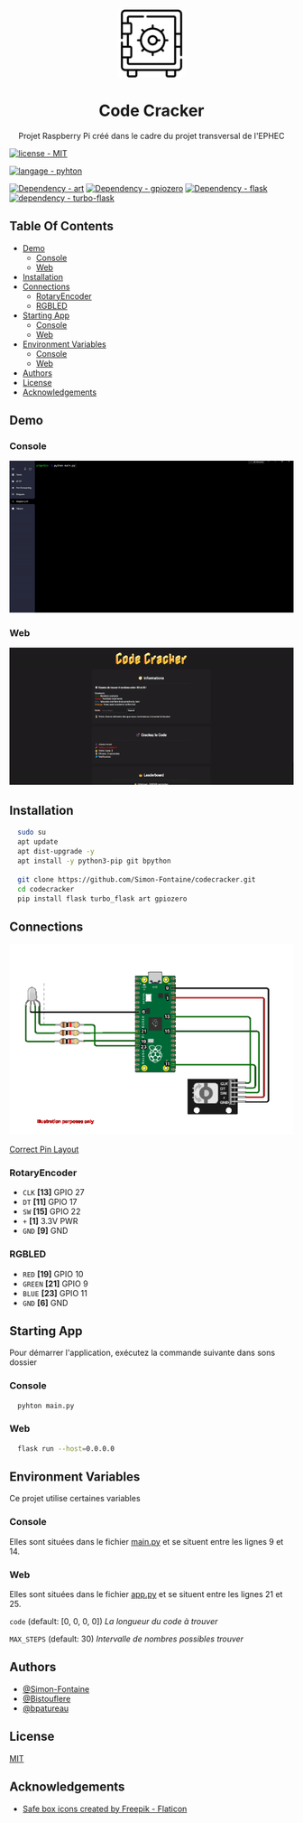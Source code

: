 <br/>
<p align="center">
  <a href="https://www.flaticon.com/free-icons/safe-boxs" target="_blank">
    <img src="images/logo.png" alt="Logo" width="120" height="120">
  </a>

  <h1 align="center">Code Cracker</h1>

  <p align="center">
    Projet Raspberry Pi créé dans le cadre du projet transversal de l'EPHEC
   </p>
</p>

[![license - MIT](https://img.shields.io/badge/license-MIT-green?logo=github&logoColor=white)](https://choosealicense.com/licenses/mit/)

[![langage - pyhton](https://img.shields.io/badge/langage-pyhton-yellow?logo=Python&logoColor=white)](https://www.python.org/)

[![Dependency - art](https://img.shields.io/badge/dependency-art-orange?logo=Raspberry+Pi&logoColor=white)](https://pypi.org/project/art)
[![Dependency - gpiozero](https://img.shields.io/badge/dependency-gpiozero-blue?logo=Raspberry+Pi&logoColor=white)](https://pypi.org/project/gpiozero)
[![Dependency - flask](https://img.shields.io/badge/dependency-flask-red?logo=flask&logoColor=white)](https://pypi.org/project/flask)
[![dependency - turbo-flask](https://img.shields.io/badge/dependency-turbo--flask-2ea44f?logo=flask)](https://pypi.org/project/Turbo-Flask/)

## Table Of Contents

- [Demo](#demo)
  - [Console](#console)
  - [Web](#web)
- [Installation](#installation)
- [Connections](#connections)
  - [RotaryEncoder](#rotaryencoder)
  - [RGBLED](#rgbled)
- [Starting App](#starting-app)
  - [Console](#console-1)
  - [Web](#web-1)
- [Environment Variables](#environment-variables)
  - [Console](#console-2)
  - [Web](#web-2)
- [Authors](#authors)
- [License](#license)
- [Acknowledgements](#acknowledgements)

## Demo

### Console

![](https://github.com/Simon-Fontaine/codecracker/blob/main/images/demo_console.gif)

### Web

![](https://github.com/Simon-Fontaine/codecracker/blob/main/images/demo_web.gif)

## Installation

```bash
  sudo su
  apt update
  apt dist-upgrade -y
  apt install -y python3-pip git bpython

  git clone https://github.com/Simon-Fontaine/codecracker.git
  cd codecracker
  pip install flask turbo_flask art gpiozero
```

## Connections

![connections](https://github.com/Simon-Fontaine/codecracker/blob/main/images/connections-nobg.png)

[Correct Pin Layout](https://github.com/Simon-Fontaine/codecracker/blob/main/images/rp2_pinout.png)

### RotaryEncoder

- `CLK` **[13]** GPIO 27
- `DT` **[11]** GPIO 17
- `SW` **[15]** GPIO 22
- `+` **[1]** 3.3V PWR
- `GND` **[9]** GND

### RGBLED

- `RED` **[19]** GPIO 10
- `GREEN` **[21]** GPIO 9
- `BLUE` **[23]** GPIO 11
- `GND` **[6]** GND

## Starting App

Pour démarrer l'application, exécutez la commande suivante dans sons dossier

### Console

```bash
  pyhton main.py
```

### Web

```bash
  flask run --host=0.0.0.0
```

## Environment Variables

Ce projet utilise certaines variables

### Console

Elles sont situées dans le fichier [main.py](https://github.com/Simon-Fontaine/codecracker/blob/main/console/main.py) et se situent entre les lignes 9 et 14.

### Web

Elles sont situées dans le fichier [app.py](https://github.com/Simon-Fontaine/codecracker/blob/main/web/app.py) et se situent entre les lignes 21 et 25.

`code` (default: [0, 0, 0, 0]) _La longueur du code à trouver_

`MAX_STEPS` (default: 30) _Intervalle de nombres possibles trouver_

## Authors

- [@Simon-Fontaine](https://github.com/Simon-Fontaine)
- [@Bistouflere](https://github.com/Bistouflere)
- [@bpatureau](https://github.com/bpatureau)

## License

[MIT](https://choosealicense.com/licenses/mit/)

## Acknowledgements

- [Safe box icons created by Freepik - Flaticon](https://www.flaticon.com/free-icons/safe-boxs)
